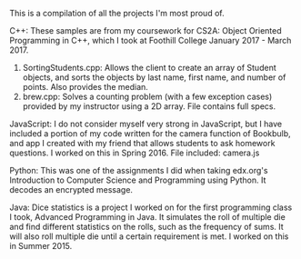 This is a compilation of all the projects I'm most proud of. 

C++:
These samples are from my coursework for CS2A: Object Oriented Programming in C++, which I took at Foothill College January 2017 - March 2017.
1) SortingStudents.cpp: Allows the client to create an array of Student objects, and sorts the objects by last name, first name, and number of points. Also provides the median.
2) brew.cpp: Solves a counting problem (with a few exception cases) provided by my instructor using a 2D array. File contains full specs.

JavaScript:
I do not consider myself very strong in JavaScript, but I have included a portion of my code written for the camera function of Bookbulb, and app I created with my friend that allows students to ask homework questions. I worked on this in Spring 2016.
File included: camera.js

Python:
This was one of the assignments I did when taking edx.org's Introduction to Computer Science and Programming using Python. It decodes an encrypted message. 

Java:
Dice statistics is a project I worked on for the first programming class I took, Advanced Programming in Java. It simulates the roll of multiple die and find different statistics on the rolls, such as the frequency of sums. It will also roll multiple die until a certain requirement is met. I worked on this in Summer 2015.


